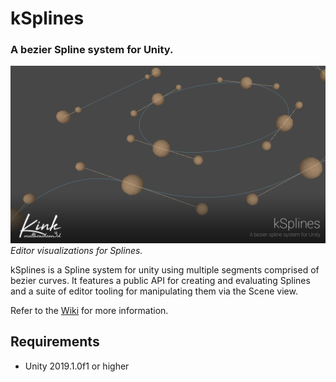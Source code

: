 # kSplines
### A bezier Spline system for Unity.

![alt text](https://github.com/Kink3d/kSplines/blob/master/Source/Images/Home00.png?raw=true)
*Editor visualizations for Splines.*

kSplines is a Spline system for unity using multiple segments comprised of bezier curves. It features a public API for creating and evaluating Splines and a suite of editor tooling for manipulating them via the Scene view.

Refer to the [Wiki](https://github.com/Kink3d/kSplines/wiki/Home) for more information.

## Requirements
- Unity 2019.1.0f1 or higher

